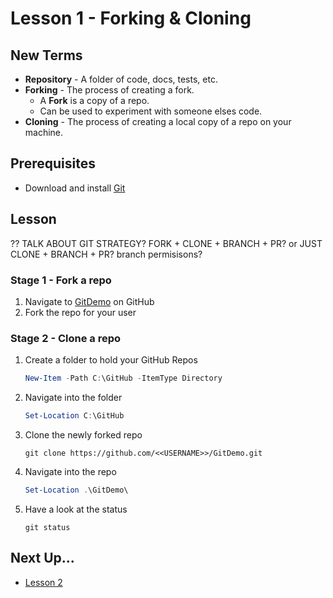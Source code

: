 # Lesson 1 - Forking & Cloning

## New Terms
- **Repository** - A folder of code, docs, tests, etc.
- **Forking** - The process of creating a fork.
  - A **Fork** is a copy of a repo. </br>
  - Can be used to experiment with someone elses code.
- **Cloning** - The process of creating a local copy of a repo on your machine.

## Prerequisites
- Download and install [Git](https://git-scm.com/downloads)

## Lesson
?? TALK ABOUT GIT STRATEGY? FORK + CLONE + BRANCH + PR? or JUST CLONE + BRANCH + PR? branch permisisons?

### Stage 1 - Fork a repo
1. Navigate to [GitDemo](https://github.com/jpomfret/GitDemo/) on GitHub
2. Fork the repo for your user

### Stage 2 - Clone a repo

1. Create a folder to hold your GitHub Repos

    ``` PowerShell
    New-Item -Path C:\GitHub -ItemType Directory
    ```

2. Navigate into the folder

    ``` PowerShell
    Set-Location C:\GitHub
    ```

3. Clone the newly forked repo

    ``` git
    git clone https://github.com/<<USERNAME>>/GitDemo.git
    ```

4. Navigate into the repo

    ``` PowerShell
    Set-Location .\GitDemo\
    ```

5. Have a look at the status

    ``` git
    git status
    ```

## Next Up...
- [Lesson 2](../Lessons/Lesson2.md)